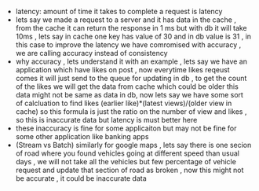 - latency: amount of time it takes to complete a request is latency
- lets say we made a request to a server and it has data in the cache , from the cache it can return the response in 1 ms but with db it will take 10ms , lets say in cache one key has value of 30 and in db value is 31 , in this case to improve the latency we have comromised with accuracy , we are calling accuracy instead of consistency
- why accuracy , lets understand it with an example , lets say we have an application which have likes on post , now everytime likes reqeust comes it will just send to the queue for updating in db , to get the count of the likes we will get the data from cache which could be older this data might not be same as data in db, now lets say we have some sort of calcluation to find likes (earlier like)*(latest views)/(older view in cache) so this formula is just the ratio on the number of view and likes , so this is inaccurate data but latency is must better here
- these inaccuracy is fine for some applicaiton but may not be fine for some other application like banking apps
- (Stream vs Batch) similarly for google maps , lets say there is one secion of road where you found vehicles going at different speed than usual days , we will not take all the vehicles but few percentage of vehicle request and update that section of road as broken , now this might not be accurate , it could be inaccurate data 
